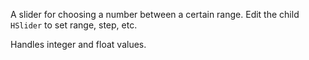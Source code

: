 A slider for choosing a number between a certain range. Edit the child `HSlider` to set range, step, etc.

Handles integer and float values.
